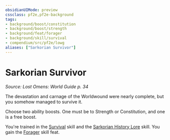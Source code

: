 ```yaml
---
obsidianUIMode: preview
cssclass: pf2e,pf2e-background
tags:
- background/boost/constitution
- background/boost/strength
- background/feat/forager
- background/skill/survival
- compendium/src/pf2e/lowg
aliases: ["Sarkorian Survivor"]
---
```

# Sarkorian Survivor
*Source: Lost Omens: World Guide p. 34*  

The devastation and carnage of the Worldwound were nearly complete, but you somehow managed to survive it.

Choose two ability boosts. One must be to Strength or Constitution, and one is a free boost.

You're trained in the [Survival](/compendium/skills.md#Survival) skill and the [Sarkorian History Lore](/compendium/skills.md#Lore) skill. You gain the [Forager](/compendium/feats/forager.md) skill feat.
